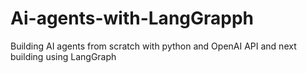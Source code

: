 # Ai-agents-with-LangGrapph
Building AI agents from scratch with python and OpenAI API and next building using LangGraph
